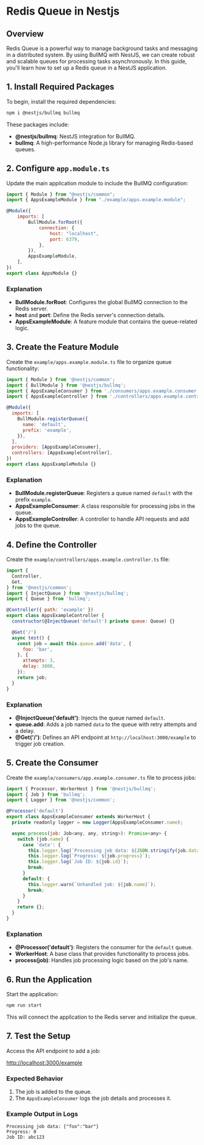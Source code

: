 # Redis Queue in Nestjs

## Overview

Redis Queue is a powerful way to manage background tasks and messaging in a
distributed system. By using BullMQ with NestJS, we can create robust and
scalable queues for processing tasks asynchronously. In this guide, you'll learn
how to set up a Redis queue in a NestJS application.

## 1. Install Required Packages

To begin, install the required dependencies:

```bash
npm i @nestjs/bullmq bullmq
```

These packages include:

- **@nestjs/bullmq**: NestJS integration for BullMQ.
- **bullmq**: A high-performance Node.js library for managing Redis-based
  queues.

## 2. Configure `app.module.ts`

Update the main application module to include the BullMQ configuration:

```js
import { Module } from "@nestjs/common";
import { AppsExampleModule } from "./example/apps.example.module";

@Module({
    imports: [
        BullModule.forRoot({
            connection: {
                host: "localhost",
                port: 6379,
            },
        }),
        AppsExampleModule,
    ],
})
export class AppsModule {}
```

### Explanation

- **BullModule.forRoot**: Configures the global BullMQ connection to the Redis
  server.
- **host** and **port**: Define the Redis server's connection details.
- **AppsExampleModule**: A feature module that contains the queue-related logic.

## 3. Create the Feature Module

Create the `example/apps.example.module.ts` file to organize queue
functionality:

```js
import { Module } from '@nestjs/common';
import { BullModule } from '@nestjs/bullmq';
import { AppsExampleConsumer } from './consumers/apps.example.consumer';
import { AppsExampleController } from './controllers/apps.example.controller';

@Module({
  imports: [
    BullModule.registerQueue({
      name: 'default',
      prefix: 'example',
    }),
  ],
  providers: [AppsExampleConsumer],
  controllers: [AppsExampleController],
})
export class AppsExampleModule {}
```

### Explanation

- **BullModule.registerQueue**: Registers a queue named `default` with the
  prefix `example`.
- **AppsExampleConsumer**: A class responsible for processing jobs in the queue.
- **AppsExampleController**: A controller to handle API requests and add jobs to
  the queue.

## 4. Define the Controller

Create the `example/controllers/apps.example.controller.ts` file:

```js
import {
  Controller,
  Get,
} from '@nestjs/common';
import { InjectQueue } from '@nestjs/bullmq';
import { Queue } from 'bullmq';

@Controller({ path: 'example' })
export class AppsExampleController {
  constructor(@InjectQueue('default') private queue: Queue) {}

  @Get('/')
  async test() {
    const job = await this.queue.add('data', {
      foo: 'bar',
    }, {
      attempts: 3,
      delay: 3000,
    });
    return job;
  }
}
```

### Explanation

- **@InjectQueue('default')**: Injects the queue named `default`.
- **queue.add**: Adds a job named `data` to the queue with retry attempts and a
  delay.
- **@Get('/')**: Defines an API endpoint at `http://localhost:3000/example` to
  trigger job creation.

## 5. Create the Consumer

Create the `example/consumers/app.example.consumer.ts` file to process jobs:

```js
import { Processor, WorkerHost } from '@nestjs/bullmq';
import { Job } from 'bullmq';
import { Logger } from '@nestjs/common';

@Processor('default')
export class AppsExampleConsumer extends WorkerHost {
  private readonly logger = new Logger(AppsExampleConsumer.name);

  async process(job: Job<any, any, string>): Promise<any> {
    switch (job.name) {
      case 'data': {
        this.logger.log(`Processing job data: ${JSON.stringify(job.data)}`);
        this.logger.log(`Progress: ${job.progress}`);
        this.logger.log(`Job ID: ${job.id}`);
        break;
      }
      default: {
        this.logger.warn(`Unhandled job: ${job.name}`);
        break;
      }
    }
    return {};
  }
}
```

### Explanation

- **@Processor('default')**: Registers the consumer for the `default` queue.
- **WorkerHost**: A base class that provides functionality to process jobs.
- **process(job)**: Handles job processing logic based on the job's name.

## 6. Run the Application

Start the application:

```bash
npm run start
```

This will connect the application to the Redis server and initialize the queue.

## 7. Test the Setup

Access the API endpoint to add a job:

[http://localhost:3000/example](http://localhost:3000/example)

### Expected Behavior

1. The job is added to the queue.
2. The `AppsExampleConsumer` logs the job details and processes it.

### Example Output in Logs

```plaintext
Processing job data: {"foo":"bar"}
Progress: 0
Job ID: abc123
```
